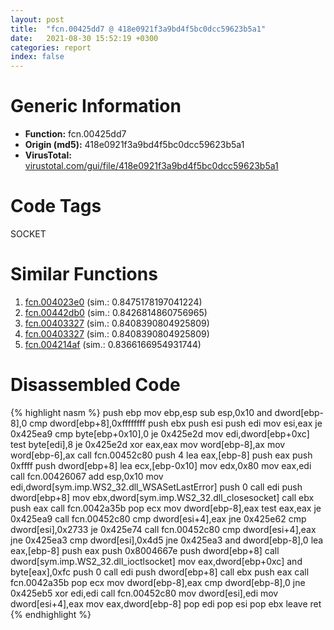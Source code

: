 ```yaml
---
layout: post
title:  "fcn.00425dd7 @ 418e0921f3a9bd4f5bc0dcc59623b5a1"
date:   2021-08-30 15:52:19 +0300
categories: report
index: false
---
```


# Generic Information
- **Function:** fcn.00425dd7
- **Origin (md5):** 418e0921f3a9bd4f5bc0dcc59623b5a1
- **VirusTotal:** [virustotal.com/gui/file/418e0921f3a9bd4f5bc0dcc59623b5a1][virustotal_ref]

# Code Tags
<span class="tag" id="SOCKET">SOCKET</span>


# Similar Functions

1. [fcn.004023e0][similar_1_ref] (sim.: 0.8475178197041224)
2. [fcn.00442db0][similar_2_ref] (sim.: 0.8426814860756965)
3. [fcn.00403327][similar_3_ref] (sim.: 0.8408390804925809)
4. [fcn.00403327][similar_4_ref] (sim.: 0.8408390804925809)
5. [fcn.004214af][similar_5_ref] (sim.: 0.8366166954931744)


# Disassembled Code

{% highlight nasm %}
push ebp
mov ebp,esp
sub esp,0x10
and dword[ebp-8],0
cmp dword[ebp+8],0xffffffff
push ebx
push esi
push edi
mov esi,eax
je 0x425ea9
cmp byte[ebp+0x10],0
je 0x425e2d
mov edi,dword[ebp+0xc]
test byte[edi],8
je 0x425e2d
xor eax,eax
mov word[ebp-8],ax
mov word[ebp-6],ax
call fcn.00452c80
push 4
lea eax,[ebp-8]
push eax
push 0xffff
push dword[ebp+8]
lea ecx,[ebp-0x10]
mov edx,0x80
mov eax,edi
call fcn.00426067
add esp,0x10
mov edi,dword[sym.imp.WS2_32.dll_WSASetLastError]
push 0
call edi
push dword[ebp+8]
mov ebx,dword[sym.imp.WS2_32.dll_closesocket]
call ebx
push eax
call fcn.0042a35b
pop ecx
mov dword[ebp-8],eax
test eax,eax
je 0x425ea9
call fcn.00452c80
cmp dword[esi+4],eax
jne 0x425e62
cmp dword[esi],0x2733
je 0x425e74
call fcn.00452c80
cmp dword[esi+4],eax
jne 0x425ea3
cmp dword[esi],0x4d5
jne 0x425ea3
and dword[ebp-8],0
lea eax,[ebp-8]
push eax
push 0x8004667e
push dword[ebp+8]
call dword[sym.imp.WS2_32.dll_ioctlsocket]
mov eax,dword[ebp+0xc]
and byte[eax],0xfc
push 0
call edi
push dword[ebp+8]
call ebx
push eax
call fcn.0042a35b
pop ecx
mov dword[ebp-8],eax
cmp dword[ebp-8],0
jne 0x425eb5
xor edi,edi
call fcn.00452c80
mov dword[esi],edi
mov dword[esi+4],eax
mov eax,dword[ebp-8]
pop edi
pop esi
pop ebx
leave
ret
{% endhighlight %}


[similar_1_ref]: /report/fcn.004023e0@e2ba7f10eb234338a49853c34d7d9c56
[similar_2_ref]: /report/fcn.00442db0@3dfcfb1d918b690c00de324bcfcdc082
[similar_3_ref]: /report/fcn.00403327@4c8869bb42f854640703b6ddda29ee38
[similar_4_ref]: /report/fcn.00403327@3f1595e66dc63331ba0930a0c79684ce
[similar_5_ref]: /report/fcn.004214af@6a695c8c50dfc99993406e2740c7c273
[virustotal_ref]: https://www.virustotal.com/gui/file/418e0921f3a9bd4f5bc0dcc59623b5a1